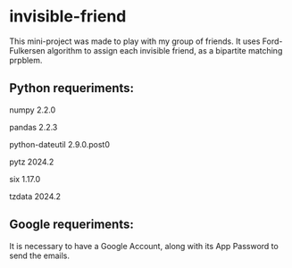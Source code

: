 # invisible-friend

This mini-project was made to play with my group of friends. It uses Ford-Fulkersen algorithm to assign each invisible friend, as a bipartite matching prpblem.

## Python requeriments:
numpy		 2.2.0

pandas		 2.2.3

python-dateutil	 2.9.0.post0

pytz		 2024.2

six		 1.17.0

tzdata		 2024.2

## Google requeriments:

It is necessary to have a Google Account, along with its App Password to send the emails.
